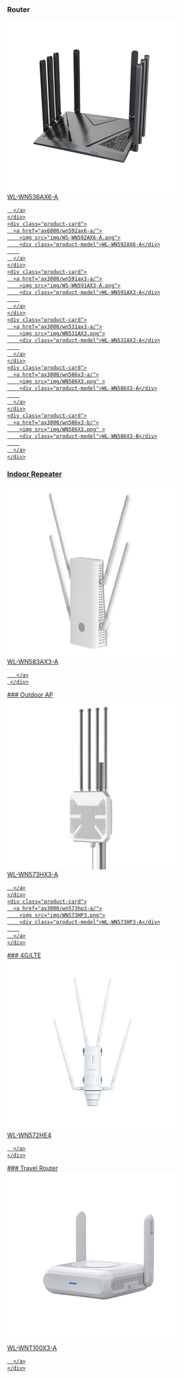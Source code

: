 ### Router

<div class="product-row">
  <div class="product-row-box">
    <div class="product-card">
      <a href="ax6000/wn536ax6-a/">
        <img src="img/wn536ax6.png">
        <div class="product-model">WL-WN536AX6-A</div>
        
      </a>
    </div>
    <div class="product-card">
      <a href="ax6000/wn592ax6-a/">
        <img src="img/WS-WN592AX6-A.png">
        <div class="product-model">WL-WN592AX6-A</div>
        
      </a>
    </div>
    <div class="product-card">
      <a href="ax3000/wn591ax3-a/">
        <img src="img/WS-WN591AX3-A.png">
        <div class="product-model">WL-WN591AX3-A</div>
        
      </a>
    </div>
    <div class="product-card">
      <a href="ax3000/wn531ax3-a/">
        <img src="img/WN531AX3.png">
        <div class="product-model">WL-WN531AX3-A</div>
        
      </a>
    </div>
	<div class="product-card">
      <a href="ax3000/wn586x3-a/">
        <img src="img/WN586X3.png" >
        <div class="product-model">WL-WN586X3-A</div>
        
      </a>
    </div>
    <div class="product-card">
      <a href="ax3000/wn586x3-b/">
        <img src="img/WN586X3.png" >
        <div class="product-model">WL-WN586X3-B</div>
        
      </a>
    </div>

  </div>
</div>


### Indoor Repeater
<div class="product-row">
  <div class="product-row-box">
     <div class="product-card">
       <a href="ax3000/wn583ax3-a/">
         <img src="img/WN583AX3.png">
         <div class="product-model">WL-WN583AX3-A</div>
         
       </a>
     </div>
  </div>
</div>
### Outdoor AP
<div class="product-row">
  <div class="product-row-box">
    <div class="product-card">
      <a href="ax3000/wn573hx3-a/">
        <img src="img/WN573HX1.png">
        <div class="product-model">WL-WN573HX3-A</div>
        
      </a>
    </div>
    <div class="product-card">
      <a href="ax3000/wn573hp3-a/">
        <img src="img/WN573HP3.png">
        <div class="product-model">WL-WN573HP3-A</div>
        
      </a>
    </div>
  </div>
</div>
### 4G/LTE
<div class="product-row">
  <div class="product-row-box">
    <div class="product-card">
      <a href="ac1200/wn572he4/">
        <img src="img/572HE4.jpg">
        <div class="product-model">WL-WN572HE4</div>
        
      </a>
    </div>
 
  </div>
</div>
<!-- ### Cellular Router 
-->
<!--<div class="product-row"> 
  <div class="product-row-box">
     <div class="product-card">
       <a href="ax3000/wnf100x3nr-a/">
         <img src="img/WL-WNF100X3NR-A.png">
         <div class="product-model">WL-WNF100X3NR-A</div>
         
       </a>
     </div>
  </div>
</div>
--> 
### Travel Router
<div class="product-row">
  <div class="product-row-box">
    <div class="product-card">
      <a href="ax3000/wnt100x3-a/">
        <img src="img/wnt100x3-a.jpg">
        <div class="product-model">WL-WNT100X3-A</div>
        
      </a>
    </div>
 
  </div>
</div>



